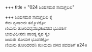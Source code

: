 +++
title = "024 ಜಯಸಮರ ಸಾಮಗ್ರಬಲ"

+++
ಜಯಸಮರ ಸಾಮಗ್ರಬಲ ಕೈ  
ಕೆಯ ನೃಪಾಲರು ತಮ್ಮೊಳಕ್ಷೋ   
ಣಿಯನು ತೋರಿದರೈವರಿಭಕಂದರದ ಭೂಪತಿಗೆ   
ಭಯವಿಹೀನನು ಪಾಂಡ್ಯ ನೃಪ ಸೃಂ   
ಜಯರು ಸೋಮಕ ಭೂಪರಕ್ಷೋ   
ಣಿಯನು ತೋರಿದರವನಿ ಕುಸಿದುದು ದಳದ ಪದಹತಿಗೆ    ॥24॥